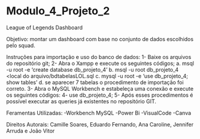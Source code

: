 # Modulo_4_Projeto_2

League of Legends Dashboard

Objetivo:
montar um dashboard com base no conjunto de dados
escolhidos pelo squad.

Instruções para importação e uso do banco de dados:
1-	Baixe os arquivos do repositório git;
2-	Abra o Xampp e execute os seguintes códigos;
  a.	msql -u root -e ‘create database db_projeto_4’
  b.	msql -u root db_projeto_4 <local do arquivo/bdtabelasLOL.sql
  c.	mysql -u root -e ‘use db_projeto_4; show tables’
  d.	se aparecer 7 tabelas o procedimento de importação foi correto.
3-	Abra o MySQL Workbench e estabeleça uma conexão e execute os seguintes códigos:
4-	use db_projeto_4;
5-	Após esses procedimentos é possível executar as queries já existentes no repositório GIT.

Feramentas Utilizadas:
-Workbench MySQL
-Power Bi
-VisualCode
-Canva

Direitos Autorais:
Camille Soares, Eduardo Fernando, Ana Caroline, Jennifer Arruda e João Vitor
